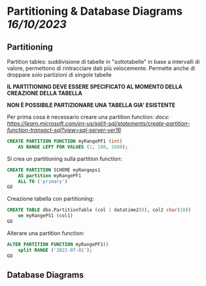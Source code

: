# Partitioning & Database Diagrams *16/10/2023*
## Partitioning

Partition tables: suddivisione di tabelle in "sottotabelle" in base a intervalli di valore, permettono di rintracciare dati più velocemente. Permette anche di droppare solo partizioni di singole tabelle

**IL PARTITIONING DEVE ESSERE SPECIFICATO AL MOMENTO DELLA CREAZIONE DELLA TABELLA**

**NON È POSSIBILE PARTIZIONARE UNA TABELLA GIA' ESISTENTE**

Per prima cosa è necessario creare una partition function:
*docs: https://learn.microsoft.com/en-us/sql/t-sql/statements/create-partition-function-transact-sql?view=sql-server-ver16*
```SQL
CREATE PARTITION FUNCTION myRangePF1 (int)  
    AS RANGE LEFT FOR VALUES (1, 100, 1000);
```


Si crea un partitioning sulla partition function:
``` SQL
CREATE PARTITION SCHEME myRangeps1
    AS partition myRangePF1
    ALL TO ('primary')
GO
```

Creazione tabella con partitioning:
``` SQL
CREATE TABLE dbo.PartitionTable (col 1 datatime2(0), col2 char(10))
    on myRangePS1 (col1)
GO
```

Alterare una partition function:
```SQL
ALTER PARTITION FUNCTION myRangePF1()
    split RANGE ('2022-07-01');
GO
```



## Database Diagrams

